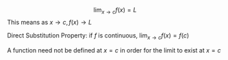 $$\lim_{x→c}f(x)=L$$This means as $x → c,  f(x) → L$

Direct Substitution Property: if $f$ is continuous, $\lim_{x→c}f(x)=f(c)$

A function need not be defined at $x=c$ in order for the limit to exist at $x=c$
